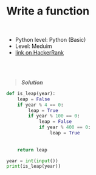 # Write a function

<br>

- Python level: Python (Basic)
- Level: Meduim
- [link on HackerRank](https://www.hackerrank.com/challenges/write-a-function/problem?isFullScreen=true)

<br>
<br>

> ***Solution***
> 

```python
def is_leap(year):
    leap = False
    if year % 4 == 0:
        leap = True
        if year % 100 == 0:
            leap = False
            if year % 400 == 0:
                leap = True
            
    
    return leap

year = int(input())
print(is_leap(year))
```
